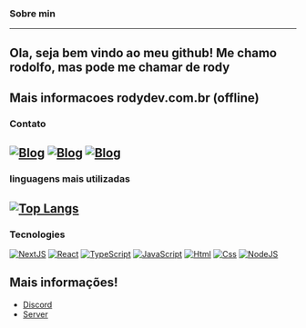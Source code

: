 ### Sobre min
---
Ola, seja bem vindo ao meu github!
Me chamo rodolfo, mas pode me chamar de rody
---
Mais informacoes rodydev.com.br (offline)
---
### Contato
[![Blog](https://img.shields.io/badge/Instagram-E4405F?style=for-the-badge&logo=instagram&logoColor=white)](https://www.instagram.com/ctrlrody/)
[![Blog](https://img.shields.io/badge/LinkedIn-0077B5?style=for-the-badge&logo=linkedin&logoColor=white)](https://www.linkedin.com/in/rodolfo-falcao-a057902aa/)
[![Blog](https://img.shields.io/badge/Discord-7289DA?style=for-the-badge&logo=discord&logoColor=white)](https://discord.gg/trgYVkF2H7)
---
### linguagens mais utilizadas
[![Top Langs](https://github-readme-stats.vercel.app/api/top-langs/?username=RodFalcao&layout=compact&bg_color=2C2F33)](https://github.com/anuraghazra/github-readme-stats)
--
### Tecnologies

[![NextJS](https://img.shields.io/badge/NextJS-000000?style=for-the-badge&logo=next.js&logoColor=white)](https://discord.com/users/973041400465727488/)
[![React](https://img.shields.io/badge/React-61DAFB?style=for-the-badge&logo=react&logoColor=white)](https://discord.com/users/973041400465727488/)
[![TypeScript](https://img.shields.io/badge/TypeScript-007ACC?style=for-the-badge&logo=typescript&logoColor=white)](https://discord.com/users/973041400465727488/)
[![JavaScript](https://img.shields.io/badge/JavaScript-F7DF1E?style=for-the-badge&logo=javascript&logoColor=black)](https://discord.com/users/973041400465727488/)
[![Html](https://img.shields.io/badge/HTML5-E34F26?style=for-the-badge&logo=html5&logoColor=white)](https://discord.com/users/973041400465727488/)
[![Css](https://img.shields.io/badge/CSS-1572B6?style=for-the-badge&logo=css3&logoColor=white)](https://discord.com/users/973041400465727488/)
[![NodeJS](https://img.shields.io/badge/Node.js-43853D?style=for-the-badge&logo=node.js&logoColor=white)](https://discord.com/users/973041400465727488/)

## Mais informações!

- [Discord](https://discord.com/users/1204502635755868234/)
- [Server](https://discord.gg/j8yy9xeyAf)
